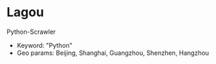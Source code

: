 # Lagou
 Python-Scrawler
 
 - Keyword: "Python" 
 - Geo params: Beijing, Shanghai, Guangzhou, Shenzhen, Hangzhou
